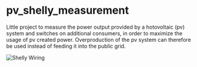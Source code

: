 # pv_shelly_measurement

Little project to measure the power output provided by a hotovoltaic (pv) system and switches on additional consumers, in order to maximize the usage of pv created power. Overproduction of the pv system can therefore be used instead of feeding it into the public grid.

![Shelly Wiring](Shelly-Wiring.png)
